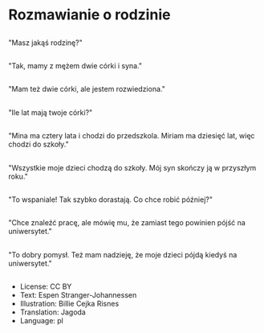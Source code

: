 # Rozmawianie o rodzinie

##
"Masz jakąś rodzinę?"

##
"Tak, mamy z mężem dwie córki i syna."

##
"Mam też dwie córki, ale jestem rozwiedziona."

##
"Ile lat mają twoje córki?"

##
"Mina ma cztery lata i chodzi do przedszkola. Miriam ma dziesięć lat, więc chodzi do szkoły."

##
"Wszystkie moje dzieci chodzą do szkoły. Mój syn skończy ją w przyszłym roku."

##
"To wspaniale! Tak szybko dorastają. Co chce robić później?"

##
"Chce znaleźć pracę, ale mówię mu, że zamiast tego powinien pójść na uniwersytet."

##
"To dobry pomysł. Też mam nadzieję, że moje dzieci pójdą kiedyś na uniwersytet."

##
* License: CC BY
* Text: Espen Stranger-Johannessen
* Illustration: Billie Cejka Risnes
* Translation: Jagoda
* Language: pl
